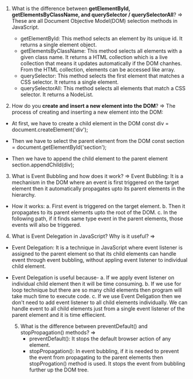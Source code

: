 1. What is the difference between **getElementById, getElementsByClassName, and querySelector / querySelectorAll**?
   => These are all Document Objective Model(DOM) selection methods in JavaScript.

   - getElementById: This method selects an element by its unique id. It returns a single element object.
   - getElementsByClassName: This method selects all elements with a given class name. It returns a HTML collection which is a live collection that means it updates automatically if the DOM chanhes. From the HTML collection, elements can be accessed like array.
   - querySelector: This method selects the first element that matches a CSS selector. It returns a single element.
   - querySelectorAll: This method selects all elements that match a CSS selector. It returns a NodeList.

2. How do you **create and insert a new element into the DOM**?
   => The process of creating and inserting a new element into the DOM:

- At first, we have to create a child element in the DOM
  const div = document.createElement('div');

- Then we have to select the parent element from the DOM
  const section = document.getElementById('section');

- Then we have to append the child element to the parent element
  section.appendChild(div);

3. What is Event Bubbling and how does it work?
   => Event Bubbling: It is a mechanism in the DOM where an event is first triggered on the target element then it automatically propagates upto its parent elements in the hierarchy.

- How it works:
  a. First event is triggered on the target element.
  b. Then it propagates to its parent elements upto the root of the DOM.
  c. In the following path, if it finds same type event in the parent elements, those events will also be triggered.

4. What is Event Delegation in JavaScript? Why is it useful?
   =>

- Event Delegation: It is a technique in JavaScript where event listener is assigned to the parent element so that its child elements can handle event through event bubbling, without appling event listener to individual child element.

- Event Delegation is useful because-
  a. If we apply event listener on individual child element then it will be time consuming.
  b. If we use for loop technique but there are so many child elements then program will take much time to execute code.
  c. If we use Event Deligation then we don't need to add event listener to all child elements individually. We can handle event to all child elements just from a single event listener of the parent element and it is time effiecient.

  5. What is the difference between preventDefault() and stopPropagation() methods?
     =>
     - preventDefault(): It stops the default browser action of any element.
     - stopPropagation(): In event bubbling, if it is needed to prevent the event from propagating to the parent elements then stopProgation() method is used. It stops the event from bubbling further up the DOM tree.

